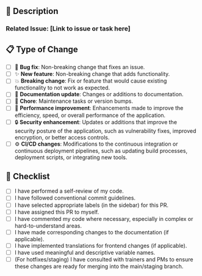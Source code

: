 ## 🚀 Description

<!-- Please provide a concise summary of the changes in this pull request, including the issue it addresses. Include relevant motivation and context. List any dependencies required for this change. -->

### Related Issue: [Link to issue or task here]

## 📋 Type of Change

<!-- Select the type of change that applies to this PR by **deleting the other options**. -->

- [ ] 🐛 **Bug fix**: Non-breaking change that fixes an issue.
- [ ] ✨ **New feature**: Non-breaking change that adds functionality.
- [ ] 💥 **Breaking change**: Fix or feature that would cause existing functionality to not work as expected.
- [ ] 📝 **Documentation update**: Changes or additions to documentation.
- [ ] 🧹 **Chore**: Maintenance tasks or version bumps.
- [ ] 🚀 **Performance improvement**: Enhancements made to improve the efficiency, speed, or overall performance of the application.
- [ ] 🔒 **Security enhancement**: Updates or additions that improve the security posture of the application, such as vulnerability fixes, improved encryption, or better access controls.
- [ ] ⚙️ **CI/CD changes**: Modifications to the continuous integration or continuous deployment pipelines, such as updating build processes, deployment scripts, or integrating new tools.

## 📝 Checklist

<!-- Please ensure all of the following tasks are completed before submitting the PR: -->

- [ ] I have performed a self-review of my code.
- [ ] I have followed conventional commit guidelines.
- [ ] I have selected appropriate labels (in the sidebar) for this PR.
- [ ] I have assigned this PR to myself.
- [ ] I have commented my code where necessary, especially in complex or hard-to-understand areas.
- [ ] I have made corresponding changes to the documentation (if applicable).
- [ ] I have implemented translations for frontend changes (if applicable).
- [ ] I have used meaningful and descriptive variable names.
- [ ] (For hotfixes/staging) I have consulted with trainers and PMs to ensure these changes are ready for merging into the main/staging branch.
